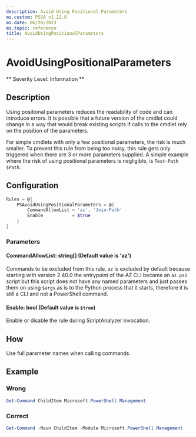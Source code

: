 ```yaml
---
description: Avoid Using Positional Parameters
ms.custom: PSSA v1.22.0
ms.date: 06/28/2023
ms.topic: reference
title: AvoidUsingPositionalParameters
---
```

# AvoidUsingPositionalParameters

** Severity Level: Information **

## Description

Using positional parameters reduces the readability of code and can introduce errors. It is possible
that a future version of the cmdlet could change in a way that would break existing scripts if calls
to the cmdlet rely on the position of the parameters.

For simple cmdlets with only a few positional parameters, the risk is much smaller. To prevent this
rule from being too noisy, this rule gets only triggered when there are 3 or more parameters
supplied. A simple example where the risk of using positional parameters is negligible, is
`Test-Path $Path`.

## Configuration

```powershell
Rules = @{
    PSAvoidUsingPositionalParameters = @{
        CommandAllowList = 'az', 'Join-Path'
        Enable           = $true
    }
}
```

### Parameters

#### CommandAllowList: string[] (Default value is 'az')

Commands to be excluded from this rule. `az` is excluded by default because starting with version 2.40.0 the entrypoint of the AZ CLI became an `az.ps1` script but this script does not have any named parameters and just passes them on using `$args` as is to the Python process that it starts, therefore it is still a CLI and not a PowerShell command.

#### Enable: bool (Default value is `$true`)

Enable or disable the rule during ScriptAnalyzer invocation.

## How

Use full parameter names when calling commands.

## Example

### Wrong

```powershell
Get-Command ChildItem Microsoft.PowerShell.Management
```

### Correct

```powershell
Get-Command -Noun ChildItem -Module Microsoft.PowerShell.Management
```
